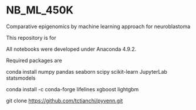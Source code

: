 # NB_ML_450K
Comparative epigenomics by machine learning approach for neuroblastoma


This repository is for 

All notebooks were developed under Anaconda 4.9.2.

Required packages are 

conda install numpy pandas seaborn scipy scikit-learn JupyterLab statsmodels

conda install -c conda-forge lifelines xgboost lightgbm

git clone https://github.com/tctianchi/pyvenn.git

